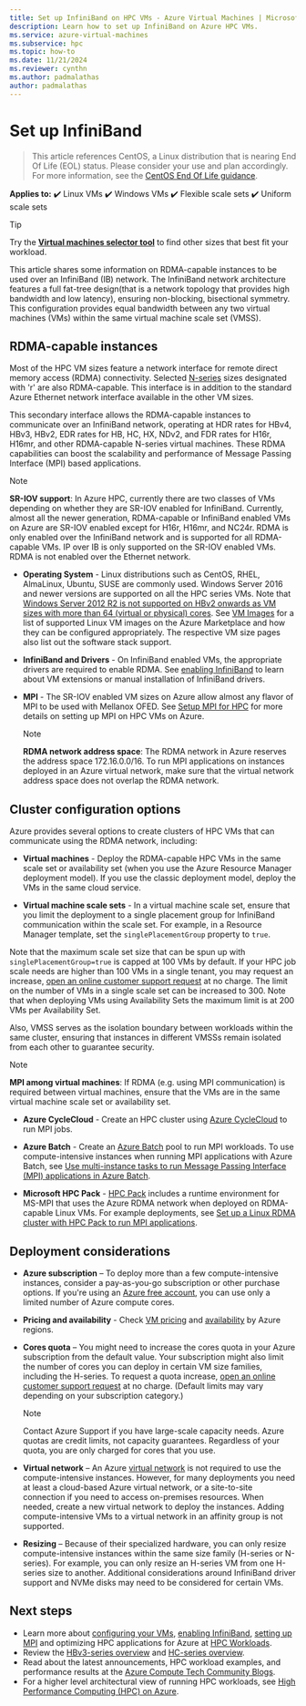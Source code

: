 ```yaml
---
title: Set up InfiniBand on HPC VMs - Azure Virtual Machines | Microsoft Docs
description: Learn how to set up InfiniBand on Azure HPC VMs.
ms.service: azure-virtual-machines
ms.subservice: hpc
ms.topic: how-to
ms.date: 11/21/2024
ms.reviewer: cynthn
ms.author: padmalathas
author: padmalathas
---
```


# Set up InfiniBand

> This article references CentOS, a Linux distribution that is nearing End Of Life (EOL) status. Please consider your use and plan accordingly. For more information, see the [CentOS End Of Life guidance](~/articles/virtual-machines/workloads/centos/centos-end-of-life.md).

**Applies to:** :heavy_check_mark: Linux VMs :heavy_check_mark: Windows VMs :heavy_check_mark: Flexible scale sets :heavy_check_mark: Uniform scale sets

> [!TIP]
> Try the **[Virtual machines selector tool](https://aka.ms/vm-selector)** to find other sizes that best fit your workload.  

This article shares some information on RDMA-capable instances to be used over an InfiniBand (IB) network. The InfiniBand network architecture features a full fat-tree design(that is a network topology that provides high bandwidth and low latency), ensuring non-blocking, bisectional symmetry. This configuration provides equal bandwidth between any two virtual machines (VMs) within the same virtual machine scale set (VMSS).

## RDMA-capable instances

Most of the HPC VM sizes feature a network interface for remote direct memory access (RDMA) connectivity. Selected [N-series](./nc-series.md) sizes designated with 'r' are also RDMA-capable. This interface is in addition to the standard Azure Ethernet network interface available in the other VM sizes.

This secondary interface allows the RDMA-capable instances to communicate over an InfiniBand network, operating at HDR rates for HBv4, HBv3, HBv2, EDR rates for HB, HC, HX, NDv2, and FDR rates for H16r, H16mr, and other RDMA-capable N-series virtual machines. These RDMA capabilities can boost the scalability and performance of Message Passing Interface (MPI) based applications.

> [!NOTE]
> **SR-IOV support**: In Azure HPC, currently there are two classes of VMs depending on whether they are SR-IOV enabled for InfiniBand. Currently, almost all the newer generation, RDMA-capable or InfiniBand enabled VMs on Azure are SR-IOV enabled except for H16r, H16mr, and NC24r.
> RDMA is only enabled over the InfiniBand network and is supported for all RDMA-capable VMs.
> IP over IB is only supported on the SR-IOV enabled VMs.
> RDMA is not enabled over the Ethernet network.

- **Operating System** - Linux distributions such as CentOS, RHEL, AlmaLinux, Ubuntu, SUSE are commonly used. Windows Server 2016 and newer versions are supported on all the HPC series VMs. Note that [Windows Server 2012 R2 is not supported on HBv2 onwards as VM sizes with more than 64 (virtual or physical) cores](/windows-server/virtualization/hyper-v/supported-windows-guest-operating-systems-for-hyper-v-on-windows). See [VM Images](./workloads/hpc/configure.md) for a list of supported Linux VM images on the Azure Marketplace and how they can be configured appropriately. The respective VM size pages also list out the software stack support.

- **InfiniBand and Drivers** - On InfiniBand enabled VMs, the appropriate drivers are required to enable RDMA. See [enabling InfiniBand](./workloads/hpc/enable-infiniband.md) to learn about VM extensions or manual installation of InfiniBand drivers.

- **MPI** - The SR-IOV enabled VM sizes on Azure allow almost any flavor of MPI to be used with Mellanox OFED. See [Setup MPI for HPC](./workloads/hpc/setup-mpi.md) for more details on setting up MPI on HPC VMs on Azure.

  > [!NOTE]
  > **RDMA network address space**: The RDMA network in Azure reserves the address space 172.16.0.0/16. To run MPI applications on instances deployed in an Azure virtual network, make sure that the virtual network address space does not overlap the RDMA network.

## Cluster configuration options

Azure provides several options to create clusters of HPC VMs that can communicate using the RDMA network, including: 

- **Virtual machines**  - Deploy the RDMA-capable HPC VMs in the same scale set or availability set (when you use the Azure Resource Manager deployment model). If you use the classic deployment model, deploy the VMs in the same cloud service.

- **Virtual machine scale sets** - In a virtual machine scale set, ensure that you limit the deployment to a single placement group for InfiniBand communication within the scale set. For example, in a Resource Manager template, set the `singlePlacementGroup` property to `true`. 

Note that the maximum scale set size that can be spun up with `singlePlacementGroup=true` is capped at 100 VMs by default. If your HPC job scale needs are higher than 100 VMs in a single tenant, you may request an increase, [open an online customer support request](/azure/azure-portal/supportability/how-to-create-azure-support-request) at no charge. The limit on the number of VMs in a single scale set can be increased to 300. Note that when deploying VMs using Availability Sets the maximum limit is at 200 VMs per Availability Set. 

Also, VMSS serves as the isolation boundary between workloads within the same cluster, ensuring that instances in different VMSSs remain isolated from each other to guarantee security.

  > [!NOTE]
  > **MPI among virtual machines**: If RDMA (e.g. using MPI communication) is required between virtual machines, ensure that the VMs are in the same virtual machine scale set or availability set.

- **Azure CycleCloud** - Create an HPC cluster using [Azure CycleCloud](/azure/cyclecloud/) to run MPI jobs.

- **Azure Batch** - Create an [Azure Batch](/azure/batch/) pool to run MPI workloads. To use compute-intensive instances when running MPI applications with Azure Batch, see [Use multi-instance tasks to run Message Passing Interface (MPI) applications in Azure Batch](/azure/batch/batch-mpi).

- **Microsoft HPC Pack** - [HPC Pack](/powershell/high-performance-computing/overview) includes a runtime environment for MS-MPI that uses the Azure RDMA network when deployed on RDMA-capable Linux VMs. For example deployments, see [Set up a Linux RDMA cluster with HPC Pack to run MPI applications](/powershell/high-performance-computing/hpcpack-linux-openfoam).

## Deployment considerations

- **Azure subscription** – To deploy more than a few compute-intensive instances, consider a pay-as-you-go subscription or other purchase options. If you're using an [Azure free account](https://azure.microsoft.com/free/), you can use only a limited number of Azure compute cores.

- **Pricing and availability** - Check [VM pricing](https://azure.microsoft.com/pricing/details/virtual-machines/linux/) and [availability](https://azure.microsoft.com/global-infrastructure/services/) by Azure regions.

- **Cores quota** – You might need to increase the cores quota in your Azure subscription from the default value. Your subscription might also limit the number of cores you can deploy in certain VM size families, including the H-series. To request a quota increase, [open an online customer support request](/azure/azure-portal/supportability/how-to-create-azure-support-request) at no charge. (Default limits may vary depending on your subscription category.)

  > [!NOTE]
  > Contact Azure Support if you have large-scale capacity needs. Azure quotas are credit limits, not capacity guarantees. Regardless of your quota, you are only charged for cores that you use.
  
- **Virtual network** – An Azure [virtual network](/azure/virtual-network/) is not required to use the compute-intensive instances. However, for many deployments you need at least a cloud-based Azure virtual network, or a site-to-site connection if you need to access on-premises resources. When needed, create a new virtual network to deploy the instances. Adding compute-intensive VMs to a virtual network in an affinity group is not supported.

- **Resizing** – Because of their specialized hardware, you can only resize compute-intensive instances within the same size family (H-series or N-series). For example, you can only resize an H-series VM from one H-series size to another. Additional considerations around InfiniBand driver support and NVMe disks may need to be considered for certain VMs.


## Next steps

- Learn more about [configuring your VMs](./workloads/hpc/configure.md), [enabling InfiniBand](./workloads/hpc/enable-infiniband.md), [setting up MPI](./workloads/hpc/setup-mpi.md) and optimizing HPC applications for Azure at [HPC Workloads](./workloads/hpc/overview.md).
- Review the [HBv3-series overview](hbv3-series-overview.md) and [HC-series overview](hc-series-overview.md).
- Read about the latest announcements, HPC workload examples, and performance results at the [Azure Compute Tech Community Blogs](https://techcommunity.microsoft.com/t5/azure-compute/bg-p/AzureCompute).
- For a higher level architectural view of running HPC workloads, see [High Performance Computing (HPC) on Azure](/azure/architecture/topics/high-performance-computing/).
